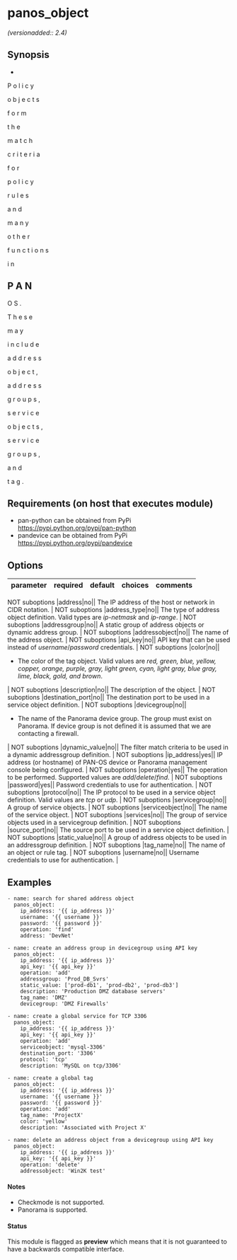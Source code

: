 # panos_object

_(versionadded:: 2.4)_


## Synopsis

-
 
P
o
l
i
c
y
 
o
b
j
e
c
t
s
 
f
o
r
m
 
t
h
e
 
m
a
t
c
h
 
c
r
i
t
e
r
i
a
 
f
o
r
 
p
o
l
i
c
y
 
r
u
l
e
s
 
a
n
d
 
m
a
n
y
 
o
t
h
e
r
 
f
u
n
c
t
i
o
n
s
 
i
n
 
P
A
N
-
O
S
.
 
T
h
e
s
e
 
m
a
y
 
i
n
c
l
u
d
e
 
a
d
d
r
e
s
s
 
o
b
j
e
c
t
,
 
a
d
d
r
e
s
s
 
g
r
o
u
p
s
,
 
s
e
r
v
i
c
e
 
o
b
j
e
c
t
s
,
 
s
e
r
v
i
c
e
 
g
r
o
u
p
s
,
 
a
n
d
 
t
a
g
.




## Requirements (on host that executes module)

- pan-python can be obtained from PyPi https://pypi.python.org/pypi/pan-python
- pandevice can be obtained from PyPi https://pypi.python.org/pypi/pandevice

## Options

| parameter | required | default | choices | comments |
| --- | --- | --- | --- | --- |

NOT suboptions
|address|no||
The IP address of the host or network in CIDR notation.
 |
NOT suboptions
|address_type|no||
The type of address object definition.  Valid types are <em>ip-netmask</em> and <em>ip-range</em>.
 |
NOT suboptions
|addressgroup|no||
A static group of address objects or dynamic address group.
 |
NOT suboptions
|addressobject|no||
The name of the address object.
 |
NOT suboptions
|api_key|no||
API key that can be used instead of <em>username</em>/<em>password</em> credentials.
 |
NOT suboptions
|color|no||
- The color of the tag object.  Valid values are <em>red, green, blue, yellow, copper, orange, purple, gray, light green, cyan, light gray, blue gray, lime, black, gold, and brown</em>.
    
 |
NOT suboptions
|description|no||
The description of the object.
 |
NOT suboptions
|destination_port|no||
The destination port to be used in a service object definition.
 |
NOT suboptions
|devicegroup|no||
- The name of the Panorama device group. The group must exist on Panorama. If device group is not defined it is assumed that we are contacting a firewall.
    
 |
NOT suboptions
|dynamic_value|no||
The filter match criteria to be used in a dynamic addressgroup definition.
 |
NOT suboptions
|ip_address|yes||
IP address (or hostname) of PAN-OS device or Panorama management console being configured.
 |
NOT suboptions
|operation|yes||
The operation to be performed.  Supported values are <em>add</em>/<em>delete</em>/<em>find</em>.
 |
NOT suboptions
|password|yes||
Password credentials to use for authentication.
 |
NOT suboptions
|protocol|no||
The IP protocol to be used in a service object definition.  Valid values are <em>tcp</em> or <em>udp</em>.
 |
NOT suboptions
|servicegroup|no||
A group of service objects.
 |
NOT suboptions
|serviceobject|no||
The name of the service object.
 |
NOT suboptions
|services|no||
The group of service objects used in a servicegroup definition.
 |
NOT suboptions
|source_port|no||
The source port to be used in a service object definition.
 |
NOT suboptions
|static_value|no||
A group of address objects to be used in an addressgroup definition.
 |
NOT suboptions
|tag_name|no||
The name of an object or rule tag.
 |
NOT suboptions
|username|no||
Username credentials to use for authentication.
 |

## Examples

    - name: search for shared address object
      panos_object:
        ip_address: '{{ ip_address }}'
        username: '{{ username }}'
        password: '{{ password }}'
        operation: 'find'
        address: 'DevNet'
    
    - name: create an address group in devicegroup using API key
      panos_object:
        ip_address: '{{ ip_address }}'
        api_key: '{{ api_key }}'
        operation: 'add'
        addressgroup: 'Prod_DB_Svrs'
        static_value: ['prod-db1', 'prod-db2', 'prod-db3']
        description: 'Production DMZ database servers'
        tag_name: 'DMZ'
        devicegroup: 'DMZ Firewalls'
    
    - name: create a global service for TCP 3306
      panos_object:
        ip_address: '{{ ip_address }}'
        api_key: '{{ api_key }}'
        operation: 'add'
        serviceobject: 'mysql-3306'
        destination_port: '3306'
        protocol: 'tcp'
        description: 'MySQL on tcp/3306'
    
    - name: create a global tag
      panos_object:
        ip_address: '{{ ip_address }}'
        username: '{{ username }}'
        password: '{{ password }}'
        operation: 'add'
        tag_name: 'ProjectX'
        color: 'yellow'
        description: 'Associated with Project X'
    
    - name: delete an address object from a devicegroup using API key
      panos_object:
        ip_address: '{{ ip_address }}'
        api_key: '{{ api_key }}'
        operation: 'delete'
        addressobject: 'Win2K test'

#### Notes

- Checkmode is not supported.
- Panorama is supported.



#### Status

This module is flagged as **preview** which means that it is not guaranteed to have a backwards compatible interface.

